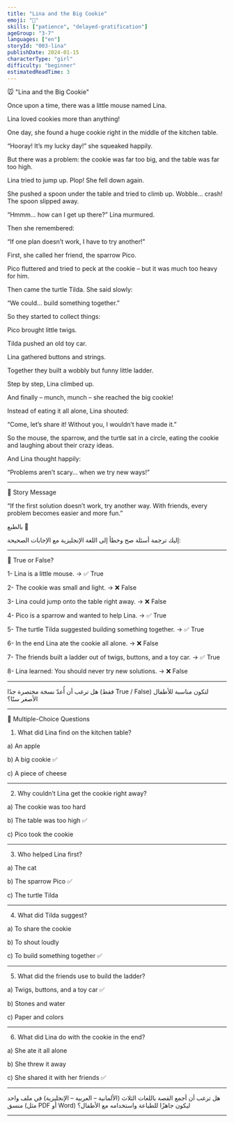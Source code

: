 ```yaml
---
title: "Lina and the Big Cookie"
emoji: "🍪"
skills: ["patience", "delayed-gratification"]
ageGroup: "3-7"
languages: ["en"]
storyId: "003-lina"
publishDate: 2024-01-15
characterType: "girl"
difficulty: "beginner"
estimatedReadTime: 3
---
```


🐭 "Lina and the Big Cookie"

Once upon a time, there was a little mouse named Lina.

Lina loved cookies more than anything!

One day, she found a huge cookie right in the middle of the kitchen table.

“Hooray! It’s my lucky day!” she squeaked happily.

But there was a problem: the cookie was far too big, and the table was far too high.

Lina tried to jump up. Plop! She fell down again.

She pushed a spoon under the table and tried to climb up. Wobble… crash! The spoon slipped away.

“Hmmm… how can I get up there?” Lina murmured.

Then she remembered:

“If one plan doesn’t work, I have to try another!”

First, she called her friend, the sparrow Pico.

Pico fluttered and tried to peck at the cookie – but it was much too heavy for him.

Then came the turtle Tilda. She said slowly:

“We could… build something together.”

So they started to collect things:

Pico brought little twigs.

Tilda pushed an old toy car.

Lina gathered buttons and strings.

Together they built a wobbly but funny little ladder.

Step by step, Lina climbed up.

And finally – munch, munch – she reached the big cookie!

Instead of eating it all alone, Lina shouted:

“Come, let’s share it! Without you, I wouldn’t have made it.”

So the mouse, the sparrow, and the turtle sat in a circle, eating the cookie and laughing about their crazy ideas.

And Lina thought happily:

“Problems aren’t scary… when we try new ways!”

---

📌 Story Message

“If the first solution doesn’t work, try another way. With friends, every problem becomes easier and more fun.”

بالطبع 🌟

إليك ترجمة أسئلة صح وخطأ إلى اللغة الإنجليزية مع الإجابات الصحيحة:

---

📝 True or False?

1- Lina is a little mouse. → ✅ True

2- The cookie was small and light. → ❌ False

3- Lina could jump onto the table right away. → ❌ False

4- Pico is a sparrow and wanted to help Lina. → ✅ True

5- The turtle Tilda suggested building something together. → ✅ True

6- In the end Lina ate the cookie all alone. → ❌ False

7- The friends built a ladder out of twigs, buttons, and a toy car. → ✅ True

8- Lina learned: You should never try new solutions. → ❌ False

---

هل ترغب أن أُعدّ نسخة مختصرة جدًا (فقط True / False) لتكون مناسبة للأطفال الأصغر سنًا؟

---

📝 Multiple-Choice Questions

1. What did Lina find on the kitchen table?

a) An apple

b) A big cookie ✅

c) A piece of cheese

---

2. Why couldn’t Lina get the cookie right away?

a) The cookie was too hard

b) The table was too high ✅

c) Pico took the cookie

---

3. Who helped Lina first?

a) The cat

b) The sparrow Pico ✅

c) The turtle Tilda

---

4. What did Tilda suggest?

a) To share the cookie

b) To shout loudly

c) To build something together ✅

---

5. What did the friends use to build the ladder?

a) Twigs, buttons, and a toy car ✅

b) Stones and water

c) Paper and colors

---

6. What did Lina do with the cookie in the end?

a) She ate it all alone

b) She threw it away

c) She shared it with her friends ✅

---

هل ترغب أن أجمع القصة باللغات الثلاث (الألمانية – العربية – الإنجليزية) في ملف واحد منسق (مثل PDF أو Word) ليكون جاهزًا للطباعة واستخدامه مع الأطفال؟

---